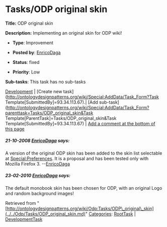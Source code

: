 #  Tasks/ODP original skin


__Title:__ ODP original skin


__Description:__ Implementing an original skin for ODP wiki! 


  





* __Type__: Improvement
* __Posted by__: [EnricoDaga](../../User/EnricoDaga.md "User:EnricoDaga")
* __Status__: fixed


* __Priority__: Low




__Sub-tasks__:
This task has no sub-tasks




[Development](../../Odp/Development.md "Odp:Development") | [Create new task](http://ontologydesignpatterns.org/wiki/Special:AddData/Task_Form?Task Template[SubmittedBy]=93.34.113.67).| [Add sub-task](http://ontologydesignpatterns.org/wiki/Special:AddData/Task_Form?parenttask=Tasks/ODP_original_skin&Task Template[ParentTask]=Tasks/ODP_original_skin&Task Template[SubmittedBy]=93.34.113.67) | [Add a comment at the bottom of this page](../index.php@title=Odp%253AAdd_comment&target=Odp%253ATasks%252F../../Odp/Tasks/ODP_original_skin.md#New_comment "http://ontologydesignpatterns.org/wiki/index.php?title=Odp:Add_comment&target=Odp:Tasks/ODP_original_skin#New_comment")
#####  21-10-2008 [EnricoDaga](../../User/EnricoDaga.md "User:EnricoDaga") says:


A version of the original ODP skin has been added to the skin list selectable at [Special:Preferences](http://ontologydesignpatterns.org/wiki/Special:Preferences "Special:Preferences"). It is a proposal and has been tested only with Mozilla Firefox 3. 
--[EnricoDaga](../../User/EnricoDaga.md "User:EnricoDaga")



#####  23-02-2010 [EnricoDaga](../../User/EnricoDaga.md "User:EnricoDaga") says:


The default monobook skin has been chosen for ODP, with an original Logo and random background images!





Retrieved from "[http://ontologydesignpatterns.org/wiki/Odp:Tasks/ODP\_original\_skin](../../Odp/Tasks/ODP_original_skin.md)"
 [Categories](http://ontologydesignpatterns.org/wiki/Special:Categories "Special:Categories"): [RootTask](../../Category/RootTask.md "Category:RootTask") | [DevelopmentTask](../../Category/DevelopmentTask.md "Category:DevelopmentTask")